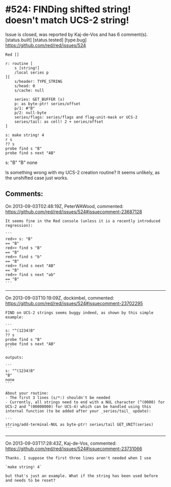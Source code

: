 
#524: FINDing shifted string! doesn't match UCS-2 string!
================================================================================
Issue is closed, was reported by Kaj-de-Vos and has 6 comment(s).
[status.built] [status.tested] [type.bug]
<https://github.com/red/red/issues/524>

```
Red []

r: routine [
    s [string!]
    /local series p
][
    s/header: TYPE_STRING
    s/head: 0
    s/cache: null

    series: GET_BUFFER (s)
    p: as byte-ptr! series/offset
    p/1: #"B"
    p/2: null-byte
    series/flags: series/flags and flag-unit-mask or UCS-2
    series/tail: as cell! 2 + series/offset
]

s: make string! 4
r s
?? s
probe find s "B"
probe find s next "AB"
```

s: "B"
"B"
none

Is something wrong with my UCS-2 creation routine? It seems unlikely, as the unshifted case just works.



Comments:
--------------------------------------------------------------------------------

On 2013-09-03T02:48:19Z, PeterWAWood, commented:
<https://github.com/red/red/issues/524#issuecomment-23687128>

    It seems fine in the Red console (unless it is a recently introduced regression):
    
    ```
    red>> s: "B"
    == "B"
    red>> find s "B"
    == "B"
    red>> find s "b"
    == "B"
    red>> find s next "AB"
    == "B"
    red>> find s next "ab"
    == "B"
    ```

--------------------------------------------------------------------------------

On 2013-09-03T10:19:09Z, dockimbel, commented:
<https://github.com/red/red/issues/524#issuecomment-23702295>

    FIND on UCS-2 strings seems buggy indeed, as shown by this simple example:
    
    ```
    s: "^(1234)B"
    ?? s
    probe find s "B"
    probe find s next "AB"
    ```
    
    outputs:
    
    ```
    s: "^(1234)B"
    "B"
    none
    ```
    
    About your routine:
    - The first 3 lines (s/*:) shouldn't be needed
    - Currently, all strings need to end with a NUL character (^(0000) for UCS-2 and ^(00000000) for UCS-4) which can be handled using this internal function (to be added after your _series/tail_ update):
    
    ```
    string/add-terminal-NUL as byte-ptr! series/tail GET_UNIT(series)
    ```

--------------------------------------------------------------------------------

On 2013-09-03T17:28:43Z, Kaj-de-Vos, commented:
<https://github.com/red/red/issues/524#issuecomment-23731066>

    Thanks. I suppose the first three lines aren't needed when I use
    
    `make string! 4`
    
    but that's just an example. What if the string has been used before and needs to be reset?

